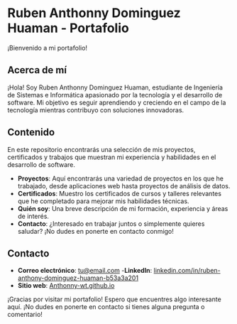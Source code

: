 # Ruben Anthonny Dominguez Huaman - Portafolio

¡Bienvenido a mi portafolio!

## Acerca de mí
¡Hola! Soy Ruben Anthonny Dominguez Huaman, estudiante de Ingeniería de Sistemas e Informática apasionado por la tecnología y el desarrollo de software. Mi objetivo es seguir aprendiendo y creciendo en el campo de la tecnología mientras contribuyo con soluciones innovadoras.

## Contenido
En este repositorio encontrarás una selección de mis proyectos, certificados y trabajos que muestran mi experiencia y habilidades en el desarrollo de software.

- **Proyectos**: Aquí encontrarás una variedad de proyectos en los que he trabajado, desde aplicaciones web hasta proyectos de análisis de datos.
- **Certificados**: Muestro los certificados de cursos y talleres relevantes que he completado para mejorar mis habilidades técnicas.
- **Quién soy**: Una breve descripción de mi formación, experiencia y áreas de interés.
- **Contacto**: ¿Interesado en trabajar juntos o simplemente quieres saludar? ¡No dudes en ponerte en contacto conmigo!

## Contacto
- **Correo electrónico**: [tu@email.com](70941837@continental.edu.pe)
-**LinkedIn**: [linkedin.com/in/ruben-anthony-dominguez-huaman-b53a3a201](https://www.linkedin.com/in/ruben-anthony-dominguez-huaman-b53a3a201)
- **Sitio web**: [Anthonny-wt.github.io](https://Anthonny-wt.github.io)

¡Gracias por visitar mi portafolio! Espero que encuentres algo interesante aquí. ¡No dudes en ponerte en contacto si tienes alguna pregunta o comentario!
